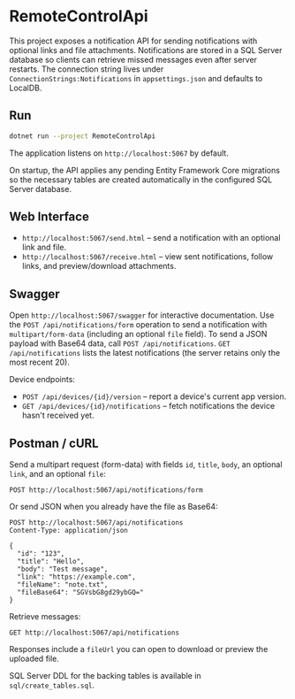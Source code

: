 RemoteControlApi
=================

This project exposes a notification API for sending notifications with optional
links and file attachments. Notifications are stored in a SQL Server database so
clients can retrieve missed messages even after server restarts. The connection
string lives under `ConnectionStrings:Notifications` in `appsettings.json` and
defaults to LocalDB.

## Run

```bash
dotnet run --project RemoteControlApi
```

The application listens on `http://localhost:5067` by default.

On startup, the API applies any pending Entity Framework Core migrations so the
necessary tables are created automatically in the configured SQL Server
database.

## Web Interface

- `http://localhost:5067/send.html` – send a notification with an optional link and file.
- `http://localhost:5067/receive.html` – view sent notifications, follow links, and preview/download attachments.

## Swagger

Open `http://localhost:5067/swagger` for interactive documentation.
Use the `POST /api/notifications/form` operation to send a notification with
`multipart/form-data` (including an optional `file` field). To send a JSON payload
with Base64 data, call `POST /api/notifications`. `GET /api/notifications` lists the
latest notifications (the server retains only the most recent 20).

Device endpoints:

- `POST /api/devices/{id}/version` – report a device's current app version.
- `GET /api/devices/{id}/notifications` – fetch notifications the device hasn't
  received yet.

## Postman / cURL

Send a multipart request (form-data) with fields `id`, `title`, `body`, an optional `link`, and an optional `file`:

```
POST http://localhost:5067/api/notifications/form
```

Or send JSON when you already have the file as Base64:

```
POST http://localhost:5067/api/notifications
Content-Type: application/json

{
  "id": "123",
  "title": "Hello",
  "body": "Test message",
  "link": "https://example.com",
  "fileName": "note.txt",
  "fileBase64": "SGVsbG8gd29ybGQ="
}
```

Retrieve messages:

```
GET http://localhost:5067/api/notifications
```

Responses include a `fileUrl` you can open to download or preview the uploaded file.

SQL Server DDL for the backing tables is available in `sql/create_tables.sql`.

